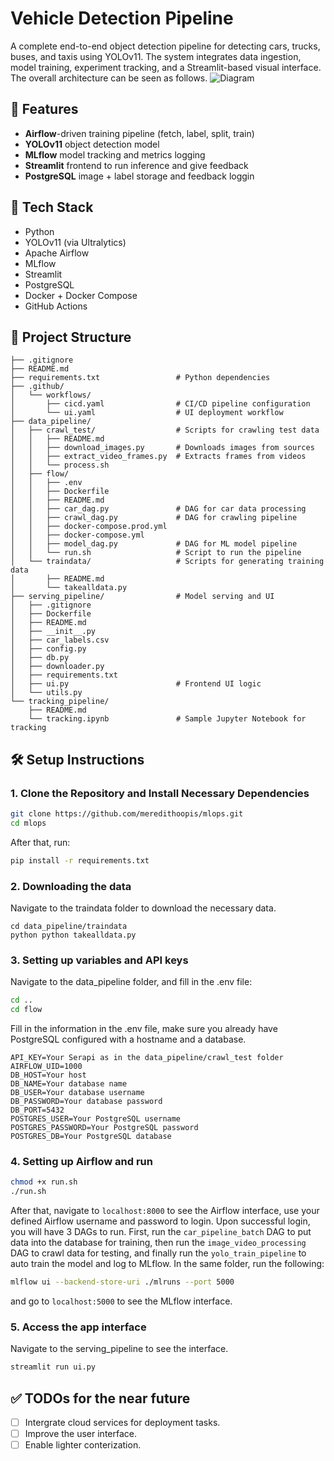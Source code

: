 # Vehicle Detection Pipeline

A complete end-to-end object detection pipeline for detecting cars, trucks, buses, and taxis using YOLOv11. The system integrates data ingestion, model training, experiment tracking, and a Streamlit-based visual interface.
The overall architecture can be seen as follows. 
![Diagram](images/diagram.png)

## 🚀 Features
- **Airflow**-driven training pipeline (fetch, label, split, train)
- **YOLOv11** object detection model
- **MLflow** model tracking and metrics logging
- **Streamlit** frontend to run inference and give feedback
- **PostgreSQL** image + label storage and feedback loggin

## 📌 Tech Stack
- Python  
- YOLOv11 (via Ultralytics)  
- Apache Airflow  
- MLflow  
- Streamlit  
- PostgreSQL  
- Docker + Docker Compose  
- GitHub Actions

## 📁 Project Structure
```plaintext
├── .gitignore
├── README.md
├── requirements.txt                 # Python dependencies
├── .github/
│   └── workflows/
│       ├── cicd.yaml                # CI/CD pipeline configuration               
│       └── ui.yaml                  # UI deployment workflow
├── data_pipeline/
│   ├── crawl_test/                  # Scripts for crawling test data
│   │   ├── README.md
│   │   ├── download_images.py       # Downloads images from sources
│   │   ├── extract_video_frames.py  # Extracts frames from videos
│   │   └── process.sh
│   ├── flow/
│   │   ├── .env
│   │   ├── Dockerfile
│   │   ├── README.md
│   │   ├── car_dag.py               # DAG for car data processing
│   │   ├── crawl_dag.py             # DAG for crawling pipeline
│   │   ├── docker-compose.prod.yml
│   │   ├── docker-compose.yml
│   │   ├── model_dag.py             # DAG for ML model pipeline
│   │   └── run.sh                   # Script to run the pipeline
│   └── traindata/                   # Scripts for generating training data
│       ├── README.md
│       └── takealldata.py
├── serving_pipeline/                # Model serving and UI
│   ├── .gitignore
│   ├── Dockerfile
│   ├── README.md
│   ├── __init__.py
│   ├── car_labels.csv
│   ├── config.py
│   ├── db.py
│   ├── downloader.py
│   ├── requirements.txt
│   ├── ui.py                        # Frontend UI logic
│   └── utils.py
└── tracking_pipeline/
    ├── README.md
    └── tracking.ipynb               # Sample Jupyter Notebook for tracking
```

## 🛠️ Setup Instructions
### 1. Clone the Repository and Install Necessary Dependencies 
```bash
git clone https://github.com/meredithoopis/mlops.git
cd mlops
``` 
After that, run: 
```bash
pip install -r requirements.txt 
```
### 2. Downloading the data 
Navigate to the traindata folder to download the necessary data. 
```
cd data_pipeline/traindata
python python takealldata.py
```
### 3. Setting up variables and API keys 
Navigate to the data_pipeline folder, and fill in the .env file: 
```bash 
cd .. 
cd flow
```
Fill in the information in the .env file, make sure you already have PostgreSQL configured with a hostname and a database. 
```env 
API_KEY=Your Serapi as in the data_pipeline/crawl_test folder 
AIRFLOW_UID=1000
DB_HOST=Your host 
DB_NAME=Your database name
DB_USER=Your database username
DB_PASSWORD=Your database password
DB_PORT=5432 
POSTGRES_USER=Your PostgreSQL username 
POSTGRES_PASSWORD=Your PostgreSQL password
POSTGRES_DB=Your PostgreSQL database 
``` 
### 4. Setting up Airflow and run 
```bash
chmod +x run.sh
./run.sh  
```
After that, navigate to `localhost:8000` to see the Airflow interface, use your defined Airflow username and password to login. Upon successful login, you will have 3 DAGs to run. First, run the `car_pipeline_batch` DAG to put data into the database for training, then run the `image_video_processing` DAG to crawl data for testing, and finally run the `yolo_train_pipeline` to auto train the model and log to MLflow. 
In the same folder, run the following: 
```bash
mlflow ui --backend-store-uri ./mlruns --port 5000 
```
and go to `localhost:5000` to see the MLflow interface. 

### 5. Access the app interface 
Navigate to the serving_pipeline to see the interface. 
```bash
streamlit run ui.py  
```

## ✅ TODOs for the near future 

- [ ] Intergrate cloud services for deployment tasks.  
- [ ] Improve the user interface.  
- [ ] Enable lighter conterization.  
